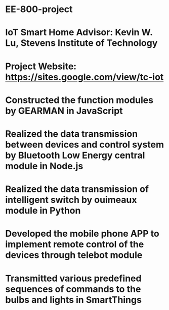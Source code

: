 # EE-800-project
# IoT Smart Home Advisor: Kevin W. Lu, Stevens Institute of Technology
# Project Website: https://sites.google.com/view/tc-iot

# Constructed the function modules by GEARMAN in JavaScript
# Realized the data transmission between devices and control system by Bluetooth Low Energy central module in Node.js
# Realized the data transmission of intelligent switch by ouimeaux module in Python
# Developed the mobile phone APP to implement remote control of the devices through telebot module
# Transmitted various predefined sequences of commands to the bulbs and lights in SmartThings
